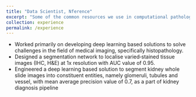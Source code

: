 ```yaml
---
title: "Data Scientist, Nference"
excerpt: "Some of the common resources we use in computational pathology"
collection: experience
permalink: /experience
---
```

* Worked primarily on developing deep learning based solutions to solve challenges in the field of medical imaging, specifically histopathology.
* Designed a segmentation network to localise varied‑stained tissue images (IHC, H&E) at 1x resolution with AUC value of 0.95.
* Engineered a deep learning based solution to segment kidney whole slide images into constituent entities, namely glomeruli, tubules and
vessel, with mean average precision value of 0.7, as a part of kidney diagnosis pipeline
